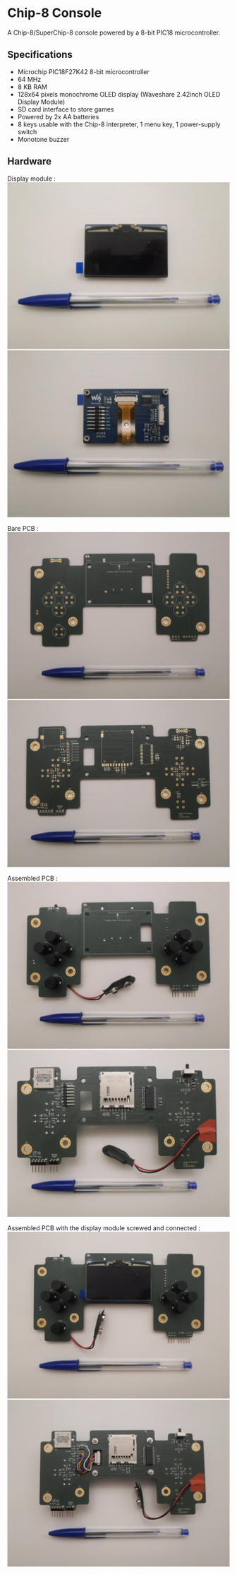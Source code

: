 # Chip-8 Console

A Chip-8/SuperChip-8 console powered by a 8-bit PIC18 microcontroller.

## Specifications

* Microchip PIC18F27K42 8-bit microcontroller
* 64 MHz
* 8 KB RAM
* 128x64 pixels monochrome OLED display (Waveshare 2.42inch OLED Display Module)
* SD card interface to store games
* Powered by 2x AA batteries
* 8 keys usable with the Chip-8 interpreter, 1 menu key, 1 power-supply switch
* Monotone buzzer

## Hardware

Display module :
![Display module front view](Resources/Display_Module_Top.jpg)
![Display module bottom view](Resources/Display_Module_Bottom.jpg)

Bare PCB :
![Bare PCB front view](Resources/Bare_PCB_Top.jpg)
![Bare PCB bottom view](Resources/Bare_PCB_Bottom.jpg)

Assembled PCB :
![Assembled PCB front view](Resources/Assembled_PCB_Top.jpg)
![Assembled PCB bottom view](Resources/Assembled_PCB_Bottom.jpg)

Assembled PCB with the display module screwed and connected :
![Assembled PCB with display front view](Resources/Assembled_PCB_With_Display_Top.jpg)
![Assembled PCB with display bottom view](Resources/Assembled_PCB_With_Display_Bottom.jpg)
